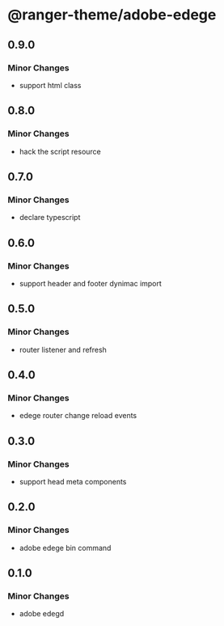# @ranger-theme/adobe-edege

## 0.9.0

### Minor Changes

- support html class

## 0.8.0

### Minor Changes

- hack the script resource

## 0.7.0

### Minor Changes

- declare typescript

## 0.6.0

### Minor Changes

- support header and footer dynimac import

## 0.5.0

### Minor Changes

- router listener and refresh

## 0.4.0

### Minor Changes

- edege router change reload events

## 0.3.0

### Minor Changes

- support head meta components

## 0.2.0

### Minor Changes

- adobe edege bin command

## 0.1.0

### Minor Changes

- adobe edegd
